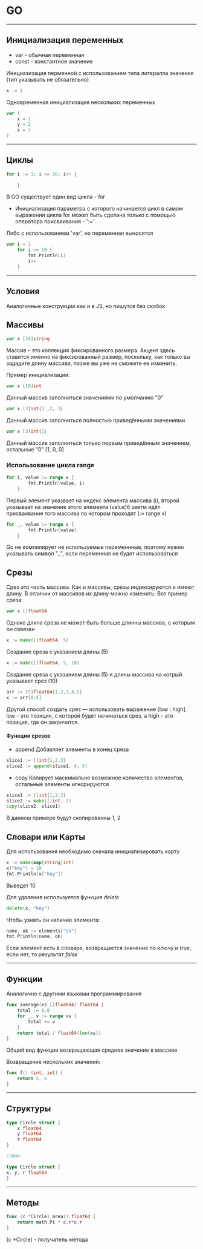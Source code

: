 # GO

---

## Инициализация переменных

- var - обычная переменная
- const - константное значение

Инициазизация перменной с использованием типа литералла значения (тип указывать не обязательно)
```go
x := 1 
```

Одновременная инициализация нескольких переменных
```go
var (
	x = 1
	y = 2
	z = 3
)
```

---

## Циклы

```go
for i := 1; i <= 10; i++ {
		
	}
```

В GO существует один вид цикла - for
* Инициализация параметра с которого начинается цикл в самом выражении цикла for 
может быть сделана только с помощью оператора присваивания - ':='

Либо с использованием 'var', но переменная выносится 
```go
var i = 1
	for i <= 10 {
		fmt.Println(i)
		i++
	}
```
---

## Условия

Аналогичные конструкции как и в JS, но пишутся без скобок

## Массивы 

```go
var x [10]string
```
Массив – это коллекция фиксированного размера. Акцент здесь ставится именно на фиксированный размер, поскольку, как только вы зададите длину массива, позже вы уже не сможете ее изменить.

Пример инициализации:
```go
var x [10]int
```
Данный массив заполниться значениями по умолчанию "0"
```go
var x [3]int{1 ,2, 3}
```
Данный массив заполниться полностью приведёнными значениями
```go
var x [3]int{1}
```
Данный массив заполниться только первым приведённым значением, остальные "0" [1, 0, 0]

### Использование цикла range

```go
for i, value := range x {
		fmt.Println(value, i)
	}
```
Первый элемент указвает на индекс элемента массива (i), второй указывает на значение этого элемента (value)б
заетм идёт присваивание того массива по котором проходят (:= range x)

```go
for _, value := range x {
		fmt.Println(value)
	}
```
Go не компилирует не используемые переменнные, поэтому нужно указывать символ "_", если переменная не будет использоваться

## Срезы

Срез это часть массива. Как и массивы, срезы индексируются и имеют длину. В отличии от массивов их длину можно изменить. Вот пример среза:
```go
var x []float64
```
Однако длина среза не может быть больше длинны массива, с которым он сввязан
```go
x := make([]float64, 5)
```
Создание среза с указанием длины (5)
```go
x := make([]float64, 5, 10)
```
Создание среза с указанием длины (5) и длины массива на котрый указывает срез (10)
```go
arr := [5]float64{1,2,3,4,5}
x := arr[0:5]
```
Другой способ создать срез — использовать выражение [low : high]. low - это позиция, с которой будет начинаться срез, а high - это позиция, где он закончится.

#### Функции срезов

- append
Добавляет элементы в конец среза
```go
slice1 := []int{1,2,3}
slice2 := append(slice1, 4, 5)
```
- copy
Копирует маскимально возможное количество элементов, остальные элементы игнорируются
```go
slice1 := []int{1,2,3}
slice2 := make([]int, 2)
copy(slice2, slice1)
```
В данном примере будут скопированны 1, 2

## Словари или Карты

Для использования необходимо сначала инициализировать карту

```go
x := make(map[string]int)
x["key"] = 10
fmt.Println(x["key"])
```
Выведет 10

Для удаления используется функция <i>delete</i>
```go
delete(x, "key")
```

Чтобы узнать он наличие элемента:
```go
name, ok := elements["Un"]
fmt.Println(name, ok)
```
Если элемент есть в словаре, возвращается значение по ключу и <i>true</i>, если нет, то результат <i>false</i>

---

## Функции

Аналогично с другими языками программирования

```go
func average(xs []float64) float64 {    
    total := 0.0
    for _, v := range xs {
        total += v
    }
    return total / float64(len(xs))
}
```
Общий вид функции возвращающая среднее значение в массиве

Возвращение нескольких значений:
```go
func f() (int, int) {
    return 5, 6
}
```

---

## Структуры

```go
type Circle struct {
    x float64
    y float64
    r float64
}

//Или

type Circle struct {
x, y, r float64
}
```

---

## Методы

```go
func (c *Circle) area() float64 {
    return math.Pi * c.r*c.r
}
```
(c *Circle) - получатель метода










